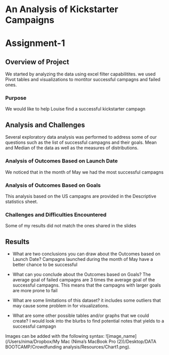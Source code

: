 # An Analysis of Kickstarter Campaigns
# Assignment-1

## Overview of Project
We started by analyzing the data using excel filter capabilitites. we used Pivot tables and visualizations to montitor successful campagns and failed ones.

### Purpose
We would like to help Louise find a successful kickstarter campagn

## Analysis and Challenges
Several exploratory data analysis was performed to address some of our questions such as the list of successful campagns and their goals. Mean and Median of the data as well as the measures of distributions.

### Analysis of Outcomes Based on Launch Date
We noticed that in the month of May we had the most successful campagns

### Analysis of Outcomes Based on Goals
This analysis based on the US campagns are provided in the Descriptive statistics sheet.  

### Challenges and Difficulties Encountered
Some of my results did not match the ones shared in the slides

## Results

- What are two conclusions you can draw about the Outcomes based on Launch Date?
Campagns launched during the month of May have a better chance to be successful

- What can you conclude about the Outcomes based on Goals?
The average goal of failed campagns are 3 times the average goal of the successful campagns. This means that the campagns with larger goals are more prone to fail

- What are some limitations of this dataset?
it includes some outliers that may cause some problem in for visualizations.

- What are some other possible tables and/or graphs that we could create?
I would look into the blurbs to find potential notes that yields to a successful campagn

Images can be added with the following syntax: ![image_name](/Users/nima/Dropbox/My Mac (Nima’s MacBook Pro (2))/Desktop/DATA BOOTCAMP/Crowdfunding analysis/Resources/Chart1.png).




